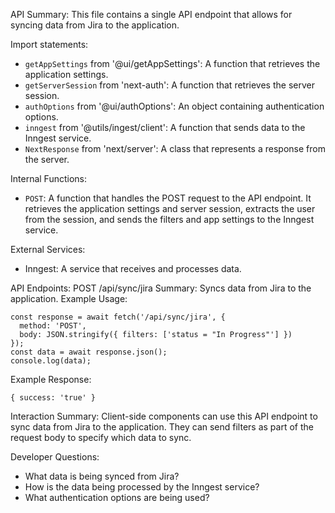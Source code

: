 API Summary:
This file contains a single API endpoint that allows for syncing data from Jira to the application.

Import statements:
- `getAppSettings` from '@ui/getAppSettings': A function that retrieves the application settings.
- `getServerSession` from 'next-auth': A function that retrieves the server session.
- `authOptions` from '@ui/authOptions': An object containing authentication options.
- `inngest` from '@utils/ingest/client': A function that sends data to the Inngest service.
- `NextResponse` from 'next/server': A class that represents a response from the server.

Internal Functions:
- `POST`: A function that handles the POST request to the API endpoint. It retrieves the application settings and server session, extracts the user from the session, and sends the filters and app settings to the Inngest service.

External Services:
- Inngest: A service that receives and processes data.

API Endpoints:
POST /api/sync/jira
Summary: Syncs data from Jira to the application.
Example Usage:
```
const response = await fetch('/api/sync/jira', {
  method: 'POST',
  body: JSON.stringify({ filters: ['status = "In Progress"'] })
});
const data = await response.json();
console.log(data);
```

Example Response:
```
{ success: 'true' }
```

Interaction Summary:
Client-side components can use this API endpoint to sync data from Jira to the application. They can send filters as part of the request body to specify which data to sync.

Developer Questions:
- What data is being synced from Jira?
- How is the data being processed by the Inngest service?
- What authentication options are being used?
